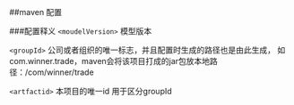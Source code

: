 ##maven 配置

###配置释义
`<moudelVersion>` 模型版本

`<groupId>`  公司或者组织的唯一标志，并且配置时生成的路径也是由此生成， 如com.winner.trade，maven会将该项目打成的jar包放本地路径：/com/winner/trade

`<artfactid>` 本项目的唯一id 用于区分groupId 